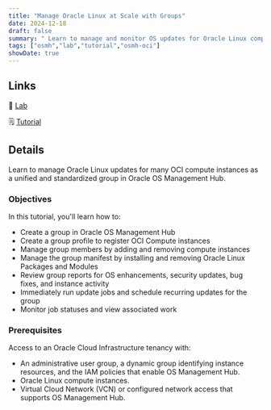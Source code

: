 ```yaml
---
title: "Manage Oracle Linux at Scale with Groups"
date: 2024-12-18
draft: false
summary: " Learn to manage and monitor OS updates for Oracle Linux compute instances using Oracle OS Management Hub in Oracle Cloud Infrastructure."
tags: ["osmh","lab","tutorial","osmh-oci"]
showDate: true
---
```


## Links

:crescent_moon: [Lab](https://luna.oracle.com/lab/22b38a10-d8e8-4b77-9f3e-00e181f35abf)

:spiral_notepad: [Tutorial](https://docs.oracle.com/en/learn/osmh-groups)

## Details

Learn to manage Oracle Linux updates for many OCI compute instances as a unified and standardized group in Oracle OS Management Hub.

### Objectives

In this tutorial, you'll learn how to:

  - Create a group in Oracle OS Management Hub
  - Create a group profile to register OCI Compute instances
  - Manage group members by adding and removing compute instances
  - Manage the group manifest by installing and removing Oracle Linux Packages and Modules
  - Review group reports for OS enhancements, security updates, bug fixes, and instance activity
  - Immediately run update jobs and schedule recurring updates for the group
  - Monitor job statuses and view associated work

### Prerequisites

Access to an Oracle Cloud Infrastructure tenancy with:

  - An administrative user group, a dynamic group identifying instance resources, and the IAM policies that enable OS Management Hub.
  - Oracle Linux compute instances.
  - Virtual Cloud Network (VCN) or configured network access that supports OS Management Hub.
